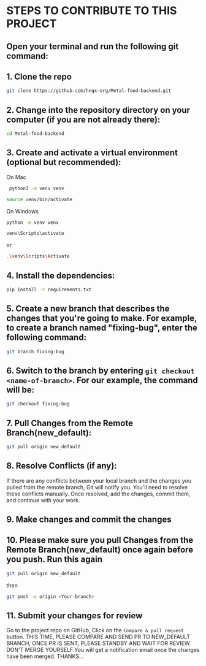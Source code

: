 # STEPS TO CONTRIBUTE TO THIS PROJECT

## Open your terminal and run the following git command:

## 1. Clone the repo
```sh
git clone https://github.com/hngx-org/Metal-food-backend.git
```
## 2. Change into the repository directory on your computer (if you are not already there):

```sh
cd Metal-food-backend
```
## 3. Create and activate a virtual environment (optional but recommended):
 On Mac
 ```sh
  python3 -m venv venv
  ```

```sh
source venv/bin/activate
```
On Windows

```sh
python -m venv venv
```
```sh
venv\Scripts\activate
```
or

```sh
.\venv\Scripts\Activate
```

## 4. Install the dependencies:

```sh
pip install -r requirements.txt
```

## 5. Create a new branch that describes the changes that you're going to make. For example, to create a branch named "fixing-bug", enter the following command:

```sh
git branch fixing-bug
```

## 6. Switch to the branch by entering `git checkout <name-of-branch>`. For our example, the command will be:

```sh
git checkout fixing-bug
```

## 7. Pull Changes from the Remote Branch(new_default):

```sh
git pull origin new_default
```

## 8. Resolve Conflicts (if any):

If there are any conflicts between your local branch and the changes you pulled from the remote branch, Git will notify you. You'll need to resolve these conflicts manually. Once resolved, add the changes, commit them, and continue with your work.


## 9. Make changes and commit the changes


## 10. Please make sure you pull Changes from the Remote Branch(new_default) once again before you push. Run this again

```sh
git pull origin new_default
```

then 

```sh
git push -u origin <Your-branch>
```

## 11. Submit your changes for review

Go to the project repo on GitHub, Click on the `Compare & pull request` button.
THIS TIME, PLEASE COMPARE AND SEND PR TO NEW_DEFAULT BRANCH, ONCE PR IS SENT, PLEASE STANDBY AND WAIT FOR REVIEW. DON'T MERGE YOURSELF.You will get a notification email once the changes have been merged.
 THANKS...
